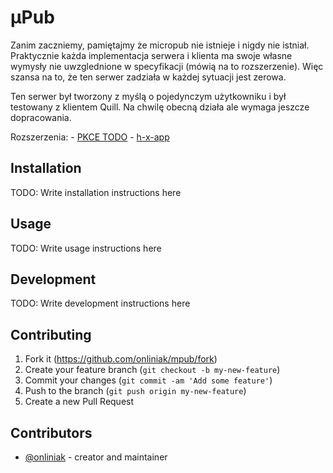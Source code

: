 # µPub

Zanim zaczniemy, pamiętajmy że micropub nie istnieje i nigdy nie istniał. 
Praktycznie każda implementacja serwera i klienta ma swoje własne wymysły nie uwzglednione w specyfikacji 
(mówią na to rozszerzenie). Więc szansa na to, że ten serwer zadziała w każdej sytuacji jest zerowa.

Ten serwer był tworzony z myślą o pojedynczym użytkowniku i był testowany z klientem Quill.
Na chwilę obecną działa ale wymaga jeszcze dopracowania.

Rozszerzenia:
    - [PKCE TODO](https://indieweb.org/PKCE)
    - [h-x-app](https://indieweb.org/h-x-app)

## Installation

TODO: Write installation instructions here

## Usage

TODO: Write usage instructions here

## Development

TODO: Write development instructions here

## Contributing

1. Fork it (<https://github.com/onliniak/mpub/fork>)
2. Create your feature branch (`git checkout -b my-new-feature`)
3. Commit your changes (`git commit -am 'Add some feature'`)
4. Push to the branch (`git push origin my-new-feature`)
5. Create a new Pull Request

## Contributors

- [@onliniak](https://github.com/onliniak) - creator and maintainer
